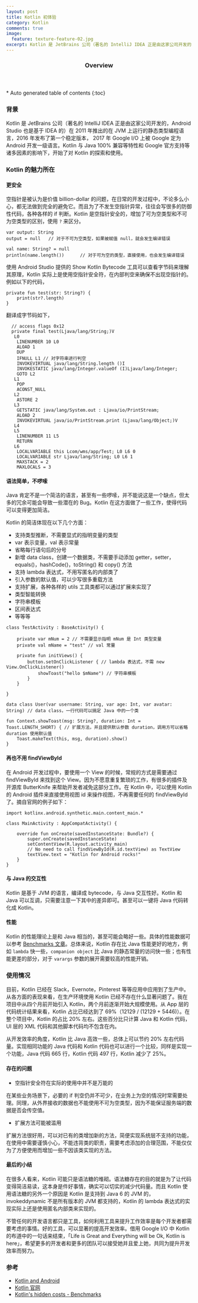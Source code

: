 ```yaml
--- 
layout: post
title: Kotlin 初体验
category: Kotlin
comments: true
image:
  feature: texture-feature-02.jpg
excerpt: Kotlin 是 JetBrains 公司（著名的 IntelliJ IDEA 正是由这家公司开发的，Android Studio 也是基于 IDEA 的）在 2011 年推出的在 JVM 上运行的静态类型编程语言，2016 年发布了第一个稳定版本， 2017 年 Google I/O 上被 Google 定为 Android 开发一级语言。Kotlin 与 Java 100% 兼容等特性和 Google 官方支持等诸多因素的影响下，开始了对 Kotlin 的探索和使用。
---
```


<section id="table-of-contents" class="toc">
  <header>
    <h3>Overview</h3>
  </header>
<div id="drawer" markdown="1">
*  Auto generated table of contents
{:toc}
</div>
</section>

### 背景
Kotlin 是 JetBrains 公司（著名的 IntelliJ IDEA 正是由这家公司开发的，Android Studio 也是基于 IDEA 的）在 2011 年推出的在 JVM 上运行的静态类型编程语言，2016 年发布了第一个稳定版本， 2017 年 Google I/O 上被 Google 定为 Android 开发一级语言。Kotlin 与 Java 100% 兼容等特性和 Google 官方支持等诸多因素的影响下，开始了对 Kotlin 的探索和使用。

### Kotlin 的魅力所在

#### 更安全

空指针是被认为是价值 billion-dollar 的问题，在日常的开发过程中，不论多么小心，都无法做到完全的避免它。而且为了不发生空指针异常，往往会写很多的防御性代码，各种各样的 if 判断。Kotlin 是空指针安全的，增加了可为空类型和不可为空类型的区别，使用 `?` 来区分。

```
var output: String
output = null   // 对于不可为空类型，如果被赋值 null，就会发生编译错误

val name: String? = null   
println(name.length())      // 对于可为空的类型，直接使用，也会发生编译错误
```

使用 Android Studio 提供的 Show Kotlin Bytecode 工具可以查看字节码来理解其原理，Kotlin 实际上是使用空指针安全符，在内部判空来确保不出现空指针的。例如以下的代码，

```
private fun test(str: String?) {
    print(str?.length)
}
```
翻译成字节码如下，
```
  // access flags 0x12
  private final test(Ljava/lang/String;)V
   L0
    LINENUMBER 10 L0
    ALOAD 1
    DUP
    IFNULL L1 // 对字符串进行判空
    INVOKEVIRTUAL java/lang/String.length ()I
    INVOKESTATIC java/lang/Integer.valueOf (I)Ljava/lang/Integer;
    GOTO L2
   L1
    POP
    ACONST_NULL
   L2
    ASTORE 2
   L3
    GETSTATIC java/lang/System.out : Ljava/io/PrintStream;
    ALOAD 2
    INVOKEVIRTUAL java/io/PrintStream.print (Ljava/lang/Object;)V
   L4
   L5
    LINENUMBER 11 L5
    RETURN
   L6
    LOCALVARIABLE this Lcom/wms/app/Test; L0 L6 0
    LOCALVARIABLE str Ljava/lang/String; L0 L6 1
    MAXSTACK = 2
    MAXLOCALS = 3
```

#### 语法简单，不啰嗦

Java 肯定不是一个简洁的语言，甚至有一些啰嗦，并不能说这是一个缺点，但太多的冗余可能会导致一些潜在的 Bug。Kotlin 在这方面做了一些工作，使得代码可以变得更加简洁。

Kotlin 的简洁体现在以下几个方面：

* 支持类型推断，不需要显式的指明变量的类型
* var 表示变量，val 表示常量
* 省略每行语句后的分号
* 新增 data class，创建一个数据类，不需要手动添加 getter，setter，equals()，hashCode()，toString() 和 copy() 方法
* 支持 lambda 表达式，不用写匿名的内部类了
* 引入参数的默认值，可以少写很多重载方法
* 支持扩展，各种各样的 utils 工具类都可以通过扩展来实现了
* 类型智能转换
* 字符串模板
* 区间表达式
* 等等等

```
class TestActivity : BaseActivity() {

    private var mNum = 2 // 不需要显示指明 mNum 是 Int 类型变量
    private val mName = "test" // val 常量

    private fun initViews() {
        button.setOnClickListener { // lambda 表达式，不需 new View.OnClickListener()
            showToast("hello $mName") // 字符串模板
        }
    }

}

data class User(var username: String, var age: Int, var avatar: String) // data class，一行代码可以搞定 Java 中的一个类

fun Context.showToast(msg: String?, duration: Int = Toast.LENGTH_SHORT) { // 扩展方法，并且提供默认参数 duration，调用方可以省略 duration 使用默认值
    Toast.makeText(this, msg, duration).show()
}
```

#### 再也不用 findViewById

在 Android 开发过程中，要使用一个 View 的时候，常规的方式是需要通过 findViewById 来找到这个 View。因为不愿意重复繁琐的工作，有很多的插件及开源库 ButterKnife 来帮助开发者减免这部分工作。在 Kotlin 中，可以使用 Kotlin 的 Android 插件来直接使用视图 id 来操作视图，不再需要任何的 findViewById 了。摘自官网的例子如下：

```
import kotlinx.android.synthetic.main.content_main.*

class MainActivity : AppCompatActivity() {

    override fun onCreate(savedInstanceState: Bundle?) {
        super.onCreate(savedInstanceState)
        setContentView(R.layout.activity_main)
        // No need to call findViewById(R.id.textView) as TextView
        textView.text = "Kotlin for Android rocks!"
    }
}
```

#### 与 Java 的交互性

Kotlin 是基于 JVM 的语言，编译成 bytecode，与 Java 交互性好。Kotlin 和 Java 可以互调，只需要注意一下其中的差异即可。甚至可以一键将 Java 代码转化成 Kotlin。

#### 性能

Kotlin 的性能理论上是和 Java 相当的，甚至可能会略好一些。具体的性能数据可以参考 [Benchmarks 文章](https://sites.google.com/a/athaydes.com/renato-athaydes/posts/kotlinshiddencosts-benchmarks)。总体来说，Kotlin 存在比 Java 性能更好的地方，例如 `lambda` 快一些，`companion object` 比 Java 的静态常量的访问快一些；也有性能更差的部分，对于 `varargs` 参数的展开需要较高的性能开销。

### 使用情况

目前，Kotlin 已经在 Slack，Evernote，Pinterest 等等应用中应用到了生产中。从各方面的表现来看，在生产环境使用 Kotlin 已经不存在什么显著问题了。我在项目中从四个月前开始引入 Kotlin，两个月前逐渐开始大规模使用。从 App 层的代码统计结果来看，Kotlin 占比已经达到了 69%（12129 / (12129 + 5446)）。在整个项目中，Kotlin 的占比 20% 左右。这些百分比只计算 Java 和 Kotlin 代码，UI 层的 XML 代码和其他脚本代码均不包含在内。

从开发效率的角度，Kotlin 比 Java 高效一些，总体上可以节约 20% 左右代码量。实现相同功能的 Java 代码和 Kotlin 代码也可以进行一个比较，同样是实现一个功能，Java 代码 665 行，Kotlin 代码 497 行，Kotlin 减少了 25%。

#### 存在的问题

* 空指针安全符在实际的使用中并不是万能的

在某些业务场景下，必要的 if 判空仍并不可少，在业务上为空的情况时常需要处理。同理，从外界接收的数据也不能使用不可为空类型，因为不能保证服务端的数据是否会传空值。

* 扩展方法可能被滥用

扩展方法很好用，可以对已有的类增加新的方法，简便实现系统层不支持的功能，在使用中需要谨慎小心，不能违背类的职责，需要考虑添加的合理范围，不能仅仅为了方便使用而增加一些不因该类实现的方法。

#### 最后的小结

在很多人看来，Kotlin 可能只是语法糖的堆砌。语法糖存在的目的就是为了让代码变得简洁易读，这本身是件好事情，确实可以切实的减少代码量。而且 Kotlin 使用语法糖的另外一个原因是 Kotlin 是支持到 Java 6 的 JVM 的， invokeddynamic 不是所有版本的 JVM 都支持的，Kotlin 的 lambda 表达式的实现实际上还是使用匿名内部类来实现的。

不管任何的开发语言都只是工具，如何利用工具来提升工作效率是每个开发者都需要考虑的事情。好的工具，可以显著的提高开发效率。借用 Google I/O 中 Kotlin 的布道中的一句话来结束，「Life is Great and Everything will be Ok, Kotlin is here」，希望更多的开发者和更多的团队可以接受她并且爱上她，共同为提升开发效率而努力。

### 参考
* [Kotlin and Android](https://developer.android.com/kotlin/index.html)
* [Kotlin 官网](https://kotlinlang.org)
* [Kotlin's hidden costs - Benchmarks](https://sites.google.com/a/athaydes.com/renato-athaydes/posts/kotlinshiddencosts-benchmarks)



